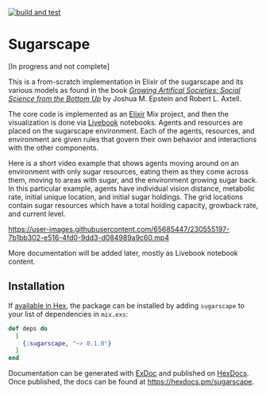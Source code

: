 [![build and test](https://github.com/bmitc/sugarscape/actions/workflows/build-and-test.yml/badge.svg)](https://github.com/bmitc/sugarscape/actions/workflows/build-and-test.yml)

# Sugarscape

[In progress and not complete]

This is a from-scratch implementation in Elixir of the sugarscape and its various models as found in the book [*Growing Artifical Societies: Social Science from the Bottom Up*](https://mitpress.mit.edu/9780262550253/growing-artificial-societies/) by Joshua M. Epstein and Robert L. Axtell.

The core code is implemented as an [Elixir](https://elixir-lang.org/) Mix project, and then the visualization is done via [Livebook](https://livebook.dev/) notebooks. Agents and resources are placed on the sugarscape environment. Each of the agents, resources, and environment are given rules that govern their own behavior and interactions with the other components.

Here is a short video example that shows agents moving around on an environment with only sugar resources, eating them as they come across them, moving to areas with sugar, and the environment growing sugar back. In this particular example, agents have individual vision distance, metabolic rate, initial unique location, and initial sugar holdings. The grid locations contain sugar resources which have a total holding capacity, growback rate, and current level.

https://user-images.githubusercontent.com/65685447/230555197-7b1bb302-e516-4fd0-9dd3-d084989a9c60.mp4


More documentation will be added later, mostly as Livebook notebook content.

## Installation

If [available in Hex](https://hex.pm/docs/publish), the package can be installed
by adding `sugarscape` to your list of dependencies in `mix.exs`:

```elixir
def deps do
  [
    {:sugarscape, "~> 0.1.0"}
  ]
end
```

Documentation can be generated with [ExDoc](https://github.com/elixir-lang/ex_doc)
and published on [HexDocs](https://hexdocs.pm). Once published, the docs can
be found at <https://hexdocs.pm/sugarscape>.

